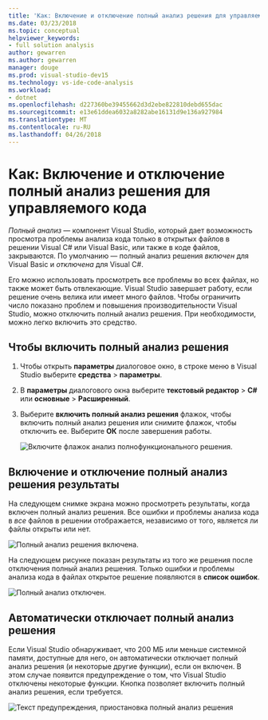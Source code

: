 ```yaml
---
title: 'Как: Включение и отключение полный анализ решения для управляемого кода'
ms.date: 03/23/2018
ms.topic: conceptual
helpviewer_keywords:
- full solution analysis
author: gewarren
ms.author: gewarren
manager: douge
ms.prod: visual-studio-dev15
ms.technology: vs-ide-code-analysis
ms.workload:
- dotnet
ms.openlocfilehash: d227360be39455662d3d2ebe822810debd655dac
ms.sourcegitcommit: e13e61ddea6032a8282abe16131d9e136a927984
ms.translationtype: MT
ms.contentlocale: ru-RU
ms.lasthandoff: 04/26/2018
---
```

# <a name="how-to-enable-and-disable-full-solution-analysis-for-managed-code"></a>Как: Включение и отключение полный анализ решения для управляемого кода

*Полный анализ* — компонент Visual Studio, который дает возможность просмотра проблемы анализа кода только в открытых файлов в решении Visual C# или Visual Basic, или также в коде файлов, закрываются. По умолчанию — полный анализ решения *включен* для Visual Basic и *отключена* для Visual C#.

Его можно использовать просмотреть все проблемы во всех файлах, но также может быть отвлекающие. Visual Studio завершает работу, если решение очень велика или имеет много файлов. Чтобы ограничить число показано проблем и повышения производительности Visual Studio, можно отключить полный анализ решения. При необходимости, можно легко включить это средство.

## <a name="to-toggle-full-solution-analysis"></a>Чтобы включить полный анализ решения

1. Чтобы открыть **параметры** диалоговое окно, в строке меню в Visual Studio выберите **средства** > **параметры**.

1. В **параметры** диалогового окна выберите **текстовый редактор** > **C#** или **основные**  >   **Расширенный**.

1. Выберите **включить полный анализ решения** флажок, чтобы включить полный анализ решения или снимите флажок, чтобы отключить ее. Выберите **ОК** после завершения работы.

    ![Включите флажок анализ полнофункционального решения.](../code-quality/media/options-enable-full-solution-analysis.png)

## <a name="results-of-enabling-and-disabling-full-solution-analysis"></a>Включение и отключение полный анализ решения результаты

На следующем снимке экрана можно просмотреть результаты, когда включен полный анализ решения. Все ошибки и проблемы анализа кода в *все* файлов в решении отображается, независимо от того, является ли файлы открыты или нет.

![Полный анализ решения включена.](../code-quality/media/fsa_enabled.png)

На следующем рисунке показан результаты из того же решения после отключения полный анализ решения. Только ошибки и проблемы анализа кода в файлах открытое решение появляются в **список ошибок**.

![Полный анализ отключен.](../code-quality/media/fsa_disabled.png)

## <a name="automatically-disable-full-solution-analysis"></a>Автоматически отключает полный анализ решения

Если Visual Studio обнаруживает, что 200 МБ или меньше системной памяти, доступные для него, он автоматически отключает полный анализ решения (и некоторые другие функции), если он включен. В этом случае появится предупреждение о том, что Visual Studio отключены некоторые функции. Кнопка позволяет включить полный анализ решения, если требуется.

![Текст предупреждения, приостановка полный анализ решения](../code-quality/media/fsa_alert.png)
